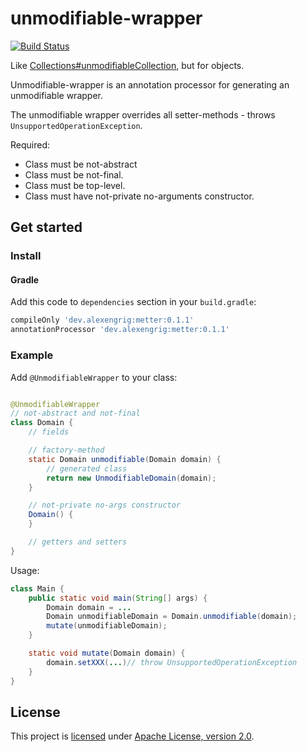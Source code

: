 # unmodifiable-wrapper

[![Build Status](https://app.travis-ci.com/alexengrig/unmodifiable-wrapper.svg?branch=master)](https://app.travis-ci.com/alexengrig/unmodifiable-wrapper)

Like
[Collections#unmodifiableCollection](https://docs.oracle.com/javase/8/docs/api/java/util/Collections.html#unmodifiableCollection-java.util.Collection-),
but for objects.

Unmodifiable-wrapper is an annotation processor for generating an unmodifiable wrapper.

The unmodifiable wrapper overrides all setter-methods - throws `UnsupportedOperationException`.

Required:

- Class must be not-abstract
- Class must be not-final.
- Class must be top-level.
- Class must have not-private no-arguments constructor.

## Get started

### Install

#### Gradle

Add this code to `dependencies` section in your `build.gradle`:

```groovy
compileOnly 'dev.alexengrig:metter:0.1.1'
annotationProcessor 'dev.alexengrig:metter:0.1.1'
```

### Example

Add `@UnmodifiableWrapper` to your class:

```java

@UnmodifiableWrapper
// not-abstract and not-final
class Domain {
    // fields

    // factory-method
    static Domain unmodifiable(Domain domain) {
        // generated class
        return new UnmodifiableDomain(domain);
    }

    // not-private no-args constructor
    Domain() {
    }

    // getters and setters
}
```

Usage:

```java
class Main {
    public static void main(String[] args) {
        Domain domain = ...
        Domain unmodifiableDomain = Domain.unmodifiable(domain);
        mutate(unmodifiableDomain);
    }

    static void mutate(Domain domain) {
        domain.setXXX(...)// throw UnsupportedOperationException
    }
}
```

## License

This project is [licensed](LICENSE) under [Apache License, version 2.0](https://www.apache.org/licenses/LICENSE-2.0).

